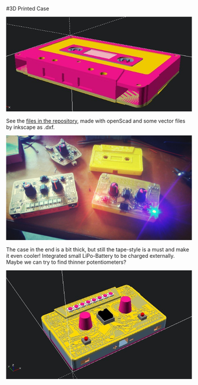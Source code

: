 #3D Printed Case

![](images/3d-files/Tape_3d_FullCase.jpg)

See the [files in the repository](https://github.com/8BitMixtape/8Bit-Mixtape-NEO/tree/master/boards/3d-files), made with openScad and some vector files by inkscape as .dxf.

![](images/3d-files/mixTapes_prototypes_cirkulacija2.jpg)

The case in the end is a bit thick, but still the tape-style is a must and make it even cooler! Integrated small LiPo-Battery to be charged externally. Maybe we can try to find thinner potentiometers?

![](images/3d-files/Tape_3d_FullCase_Update_v4.jpg)

